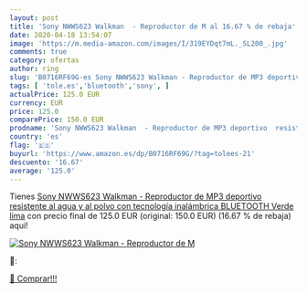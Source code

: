 ```yaml
---
layout: post
title: 'Sony NWWS623 Walkman  - Reproductor de M al 16.67 % de rebaja'
date: 2020-04-18 13:54:07
image: 'https://m.media-amazon.com/images/I/319EYDqt7mL._SL200_.jpg'
comments: true
category: ofertas
author: ring
slug: 'B0716RF69G-es Sony NWWS623 Walkman - Reproductor de MP3 deportivo...'
tags: [ 'tole.es','bluetooth','sony', ]
actualPrice: 125.0 EUR
currency: EUR
price: 125.0
comparePrice: 150.0 EUR
prodname: 'Sony NWWS623 Walkman  - Reproductor de MP3 deportivo  resistente al agua y al polvo con tecnología inalámbrica BLUETOOTH   Verde lima'
country: 'es'
flag: '🇪🇸'
buyurl: 'https://www.amazon.es/dp/B0716RF69G/?tag=tolees-21'
descuento: '16.67'
average: '125.0'
---
```


Tienes [Sony NWWS623 Walkman  - Reproductor de MP3 deportivo  resistente al agua y al polvo con tecnología inalámbrica BLUETOOTH   Verde lima](https://www.amazon.es/dp/B0716RF69G/?tag=tolees-21) con precio final de  125.0 EUR (original: 150.0 EUR) (16.67 %  de rebaja) aqui!

[![Sony NWWS623 Walkman  - Reproductor de M](https://m.media-amazon.com/images/I/319EYDqt7mL._SL200_.jpg)](https://www.amazon.es/dp/B0716RF69G/?tag=tolees-21)

🔎:


[🛒 Comprar!!!](https://www.amazon.es/dp/B0716RF69G/?tag=tolees-21)
